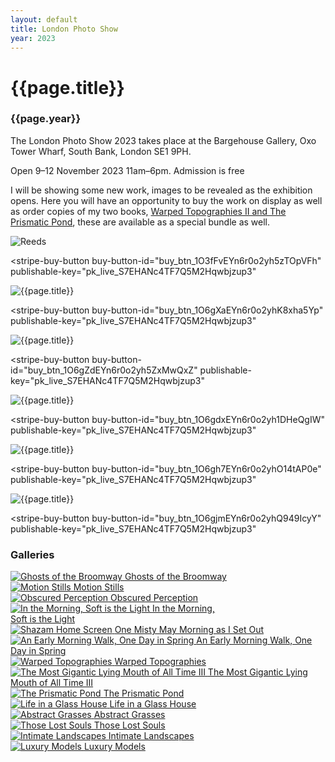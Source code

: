 ```yaml
---
layout: default
title: London Photo Show
year: 2023
---
```


# {{page.title}}

### {{page.year}}

The London Photo Show 2023 takes place at the Bargehouse Gallery, Oxo Tower Wharf, South Bank, London SE1 9PH.

Open 9–12 November 2023 11am–6pm. Admission is free

I will be showing some new work, images to be revealed as the exhibition opens. Here you will have an opportunity to buy the work on display as well as order copies of my two books, [Warped Topographies II and The Prismatic Pond](../books/warped-pond), these are available as a special bundle as well.

<div>

<img src="lps-01.webp" alt="Reeds" title="Reeds" />


<script async
  src="https://js.stripe.com/v3/buy-button.js">
</script>

<stripe-buy-button
  buy-button-id="buy_btn_1O3fFvEYn6r0o2yh5zTOpVFh"
  publishable-key="pk_live_S7EHANc4TF7Q5M2Hqwbjzup3"
>
</stripe-buy-button>

</div>

![{{page.title}}](lps-02.webp "{{page.title}}")

<script async
  src="https://js.stripe.com/v3/buy-button.js">
</script>

<stripe-buy-button
  buy-button-id="buy_btn_1O6gXaEYn6r0o2yhK8xha5Yp"
  publishable-key="pk_live_S7EHANc4TF7Q5M2Hqwbjzup3"
>
</stripe-buy-button>

![{{page.title}}](lps-03.webp "{{page.title}}")

<script async
  src="https://js.stripe.com/v3/buy-button.js">
</script>

<stripe-buy-button
  buy-button-id="buy_btn_1O6gZdEYn6r0o2yh5ZxMwQxZ"
  publishable-key="pk_live_S7EHANc4TF7Q5M2Hqwbjzup3"
>
</stripe-buy-button>

![{{page.title}}](lps-04.webp "{{page.title}}")

<script async
  src="https://js.stripe.com/v3/buy-button.js">
</script>

<stripe-buy-button
  buy-button-id="buy_btn_1O6gdxEYn6r0o2yh1DHeQgIW"
  publishable-key="pk_live_S7EHANc4TF7Q5M2Hqwbjzup3"
>
</stripe-buy-button>

![{{page.title}}](lps-05.webp "{{page.title}}")

<script async
  src="https://js.stripe.com/v3/buy-button.js">
</script>

<stripe-buy-button
  buy-button-id="buy_btn_1O6gh7EYn6r0o2yhO14tAP0e"
  publishable-key="pk_live_S7EHANc4TF7Q5M2Hqwbjzup3"
>
</stripe-buy-button>

![{{page.title}}](lps-06.webp "{{page.title}}")

<script async
  src="https://js.stripe.com/v3/buy-button.js">
</script>

<stripe-buy-button
  buy-button-id="buy_btn_1O6gjmEYn6r0o2yhQ949IcyY"
  publishable-key="pk_live_S7EHANc4TF7Q5M2Hqwbjzup3"
>
</stripe-buy-button>

### Galleries

<div class="grid">
   <div>
   		<a href="ghosts-of-the-broomway">
			<img src="../assets/galleries/ghosts-of-the-broomway.webp" alt="Ghosts of the Broomway" title="Ghosts of the Broomway" />
			<span class="gallerytitle">Ghosts of the Broomway</span>
		</a>
   	</div>
   <div>
   		<a href="motion-stills">
			<img src="../assets/galleries/motion-stills.webp" alt="Motion Stills" title="Motion Stills" />
			<span class="gallerytitle">Motion Stills</span>
		</a>
   	</div>
   <div>
  	 <a href="obscured-perception">
			<img src="../assets/galleries/obscured-perception.webp" alt="Obscured Perception" title="Obscured Perception" />
			<span class="gallerytitle">Obscured Perception</span>
		</a>
  	</div>
   <div>
   		<a href="in-the-morning-soft-is-the-light">
			<img src="../assets/galleries/in-the-morning-soft-is-the-light.webp" alt="In the Morning, Soft is the Light" title="In the Morning, Soft is the Light" />
			<span class="gallerytitle">In the Morning,<br />Soft is the Light</span>
		</a>
	</div>
	<div>
		<a href="one-misty-may-morning-as-i-set-out">
			<img src="../assets/galleries/one-misty-may-morning-as-i-set-out.webp" alt="Shazam Home Screen" title="Shazam Home Screen" />
			<span class="gallerytitle">One Misty May Morning as I Set Out</span>
		</a>
	</div>
	<div>
		<a href="an-early-morning-walk-one-day-in-spring">
			<img src="../assets/galleries/an-early-morning-walk-one-day-in-spring.webp" alt="An Early Morning Walk, One Day in Spring" title="An Early Morning Walk, One Day in Spring" />
			<span class="gallerytitle">An Early Morning Walk, One Day in Spring</span>
		</a>
	</div>
	<div>
		<a href="warped-topographies">
			<img src="../assets/galleries/warped-topographies.webp" alt="Warped Topographies" title="Warped Topographies" />
			<span class="gallerytitle">Warped Topographies</span>
		</a>
	</div>
		<div>
		<a href="the-most-gigantic-lying-mouth-of-all-time-iii">
			<img src="../assets/galleries/the-most-gigantic-lying-mouth-of-all-time-iii.webp" alt="The Most Gigantic Lying Mouth of All Time III" title="The Most Gigantic Lying Mouth of All Time III" />
			<span class="gallerytitle">The Most Gigantic Lying Mouth of All Time III</span>
		</a>
	</div>
	<div>
		<a href="the-prismatic-pond">
			<img src="../assets/galleries/the-prismatic-pond.webp" alt="The Prismatic Pond" title="The Prismatic Pond" />
			<span class="gallerytitle">The Prismatic Pond</span>
		</a>
	</div>
	<div>
		<a href="life-in-a-glass-house">
			<img src="../assets/galleries/life-in-a-glass-house.webp" alt="Life in a Glass House" title="Life in a Glass House" />
			<span class="gallerytitle">Life in a Glass House</span>
		</a>
	</div>
		<div>
		<a href="abstract-grasses">
			<img src="../assets/galleries/abstract-grasses.webp" alt="Abstract Grasses" title="Abstract Grasses" />
			<span class="gallerytitle">Abstract Grasses</span>
		</a>
	</div>
	<div>
		<a href="those-lost-souls">
			<img src="../assets/galleries/those-lost-souls.webp" alt="Those Lost Souls" title="Those Lost Souls" />
			<span class="gallerytitle">Those Lost Souls</span>
		</a>
	</div>
	<div>
		<a href="intimate-lansdcapes">
			<img src="../assets/galleries/intimate-landscapes.webp" alt="Intimate Landscapes" title="Intimate Landscapes" />
			<span class="gallerytitle">Intimate Landscapes</span>
		</a>
	</div>
	<div>
		<a href="luxury-models">
			<img src="../assets/galleries/luxury-models.webp" alt="Luxury Models" title="Luxury Models" />
			<span class="gallerytitle">Luxury Models</span>
		</a>
	</div>
</div>

